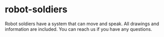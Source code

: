 # robot-soldiers
Robot soldiers have a system that can move and speak. All drawings and information are included. You can reach us if you have any questions.
